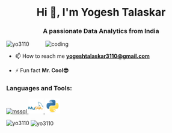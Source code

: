 <h1 align="center">Hi 👋, I'm Yogesh Talaskar</h1>
<h3 align="center">A passionate Data Analytics from India</h3>

<img align="right" alt="coding" width="400" src="https://user-images.githubusercontent.com/55389276/140866485-8fb1c876-9a8f-4d6a-98dc-08c4981eaf70.gif">


<p align="left"> <img src="https://komarev.com/ghpvc/?username=yo3110&label=Profile%20views&color=0e75b6&style=flat" alt="yo3110" /> </p>


- 📫 How to reach me **yogeshtalaskar3110@gmail.com**

- ⚡ Fun fact **Mr. Cool😎**
  
<p align="left">

<h3 align="left">Languages and Tools:</h3>
<p align="left"> <a href="https://www.microsoft.com/en-us/sql-server" target="_blank" rel="noreferrer"> <img src="https://www.svgrepo.com/show/303229/microsoft-sql-server-logo.svg" alt="mssql" width="40" height="40"/> </a> <a href="https://www.mysql.com/" target="_blank" rel="noreferrer"> <img src="https://raw.githubusercontent.com/devicons/devicon/master/icons/mysql/mysql-original-wordmark.svg" alt="mysql" width="40" height="40"/> </a> <a href="https://www.python.org" target="_blank" rel="noreferrer"> <img src="https://raw.githubusercontent.com/devicons/devicon/master/icons/python/python-original.svg" alt="python" width="40" height="40"/> </a> </p>

<p><img align="left" src="https://github-readme-stats.vercel.app/api/top-langs?username=yo3110&show_icons=true&locale=en&layout=compact" alt="yo3110" /></p>

<p>&nbsp;<img align="center" src="https://github-readme-stats.vercel.app/api?username=yo3110&show_icons=true&locale=en" alt="yo3110" /></p>
